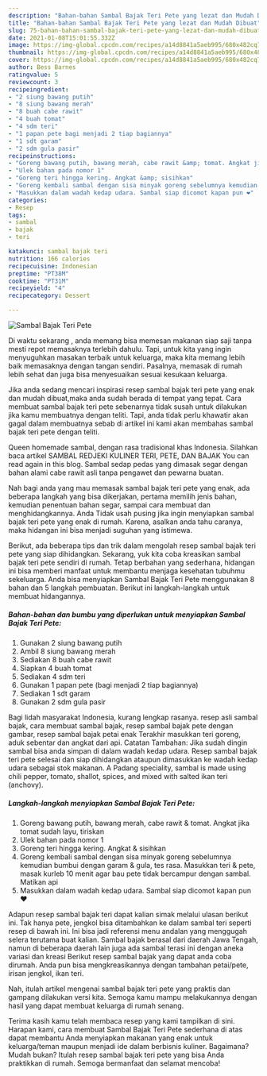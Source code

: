 ```yaml
---
description: "Bahan-bahan Sambal Bajak Teri Pete yang lezat dan Mudah Dibuat"
title: "Bahan-bahan Sambal Bajak Teri Pete yang lezat dan Mudah Dibuat"
slug: 75-bahan-bahan-sambal-bajak-teri-pete-yang-lezat-dan-mudah-dibuat
date: 2021-01-08T15:01:55.332Z
image: https://img-global.cpcdn.com/recipes/a14d8841a5aeb995/680x482cq70/sambal-bajak-teri-pete-foto-resep-utama.jpg
thumbnail: https://img-global.cpcdn.com/recipes/a14d8841a5aeb995/680x482cq70/sambal-bajak-teri-pete-foto-resep-utama.jpg
cover: https://img-global.cpcdn.com/recipes/a14d8841a5aeb995/680x482cq70/sambal-bajak-teri-pete-foto-resep-utama.jpg
author: Bess Barnes
ratingvalue: 5
reviewcount: 3
recipeingredient:
- "2 siung bawang putih"
- "8 siung bawang merah"
- "8 buah cabe rawit"
- "4 buah tomat"
- "4 sdm teri"
- "1 papan pete bagi menjadi 2 tiap bagiannya"
- "1 sdt garam"
- "2 sdm gula pasir"
recipeinstructions:
- "Goreng bawang putih, bawang merah, cabe rawit &amp; tomat. Angkat jika tomat sudah layu, tiriskan"
- "Ulek bahan pada nomor 1"
- "Goreng teri hingga kering. Angkat &amp; sisihkan"
- "Goreng kembali sambal dengan sisa minyak goreng sebelumnya kemudian bumbui dengan garam &amp; gula, tes rasa. Masukkan teri &amp; pete, masak kurleb 10 menit agar bau pete tidak bercampur dengan sambal. Matikan api"
- "Masukkan dalam wadah kedap udara. Sambal siap dicomot kapan pun ❤"
categories:
- Resep
tags:
- sambal
- bajak
- teri

katakunci: sambal bajak teri 
nutrition: 166 calories
recipecuisine: Indonesian
preptime: "PT38M"
cooktime: "PT31M"
recipeyield: "4"
recipecategory: Dessert

---
```



![Sambal Bajak Teri Pete](https://img-global.cpcdn.com/recipes/a14d8841a5aeb995/680x482cq70/sambal-bajak-teri-pete-foto-resep-utama.jpg)

Di waktu  sekarang , anda memang bisa memesan makanan siap saji tanpa mesti repot memasaknya terlebih dahulu. Tapi, untuk kita yang ingin menyuguhkan masakan terbaik untuk keluarga, maka kita memang lebih baik memasaknya dengan tangan sendiri. Pasalnya, memasak di rumah lebih sehat dan juga bisa menyesuaikan sesuai kesukaan keluarga.

Jika anda sedang mencari inspirasi resep sambal bajak teri pete yang enak dan mudah dibuat,maka anda sudah berada di tempat yang tepat. Cara membuat sambal bajak teri pete  sebenarnya tidak susah untuk dilakukan jika kamu membuatnya dengan teliti. Tapi, anda tidak perlu khawatir akan gagal dalam membuatnya 
sebab di artikel ini kami akan membahas sambal bajak teri pete dengan teliti.  

Queen homemade sambal, dengan rasa tradisional khas Indonesia. Silahkan baca artikel SAMBAL REDJEKI KULINER TERI, PETE, DAN BAJAK You can read again in this blog. Sambal sedap pedas yang dimasak segar dengan bahan alami cabe rawit asli tanpa pengawet dan pewarna buatan.

Nah bagi anda yang mau memasak sambal bajak teri pete yang enak, ada beberapa langkah yang bisa dikerjakan, pertama memilih jenis bahan, kemudian penentuan bahan segar, sampai cara membuat dan menghidangkannya. Anda Tidak usah pusing jika ingin menyiapkan sambal bajak teri pete yang enak di rumah. Karena, asalkan anda  tahu caranya, maka hidangan ini bisa menjadi suguhan yang istimewa.

Berikut, ada beberapa tips dan trik dalam mengolah resep sambal bajak teri pete yang siap dihidangkan. Sekarang, yuk kita coba kreasikan sambal bajak teri pete sendiri di rumah. Tetap berbahan yang sederhana, hidangan ini bisa memberi manfaat untuk membantu menjaga kesehatan tubuhmu sekeluarga. Anda bisa menyiapkan Sambal Bajak Teri Pete menggunakan 8 bahan dan 5 langkah pembuatan. Berikut ini langkah-langkah untuk membuat hidangannya.

<!--inarticleads1-->

##### Bahan-bahan dan bumbu yang diperlukan untuk menyiapkan Sambal Bajak Teri Pete:

1. Gunakan 2 siung bawang putih
1. Ambil 8 siung bawang merah
1. Sediakan 8 buah cabe rawit
1. Siapkan 4 buah tomat
1. Sediakan 4 sdm teri
1. Gunakan 1 papan pete (bagi menjadi 2 tiap bagiannya)
1. Sediakan 1 sdt garam
1. Gunakan 2 sdm gula pasir


Bagi lidah masyarakat Indonesia, kurang lengkap rasanya. resep asli sambal bajak, cara membuat sambal bajak, resep sambal bajak pete dengan gambar, resep sambal bajak petai enak Terakhir masukkan teri goreng, aduk sebentar dan angkat dari api. Catatan Tambahan: Jika sudah dingin sambal bisa anda simpan di dalam wadah kedap udara. Resep sambal bajak teri pete selesai dan siap dihidangkan ataupun dimasukkan ke wadah kedap udara sebagai stok makanan. A Padang speciality, sambal is made using chili pepper, tomato, shallot, spices, and mixed with salted ikan teri (anchovy). 

<!--inarticleads2-->

##### Langkah-langkah menyiapkan Sambal Bajak Teri Pete:

1. Goreng bawang putih, bawang merah, cabe rawit &amp; tomat. Angkat jika tomat sudah layu, tiriskan
1. Ulek bahan pada nomor 1
1. Goreng teri hingga kering. Angkat &amp; sisihkan
1. Goreng kembali sambal dengan sisa minyak goreng sebelumnya kemudian bumbui dengan garam &amp; gula, tes rasa. Masukkan teri &amp; pete, masak kurleb 10 menit agar bau pete tidak bercampur dengan sambal. Matikan api
1. Masukkan dalam wadah kedap udara. Sambal siap dicomot kapan pun ❤


Adapun resep sambal bajak teri dapat kalian simak melalui ulasan berikut ini. Tak hanya pete, jengkol bisa ditambahkan ke dalam sambal teri seperti resep di bawah ini. Ini bisa jadi referensi menu andalan yang menggugah selera terutama buat kalian. Sambal bajak berasal dari daerah Jawa Tengah, namun di beberapa daerah lain juga ada sambal terasi ini dengan aneka variasi dan kreasi Berikut resep sambal bajak yang dapat anda coba dirumah. Anda pun bisa mengkreasikannya dengan tambahan petai/pete, irisan jengkol, ikan teri. 

Nah, itulah artikel mengenai  sambal bajak teri pete  yang praktis dan gampang dilakukan versi kita. Semoga kamu mampu melakukannya dengan hasil yang dapat membuat keluarga di rumah senang. 

Terima kasih kamu telah membaca resep yang kami tampilkan di sini. Harapan kami, cara membuat  Sambal Bajak Teri Pete sederhana di atas dapat membantu Anda menyiapkan makanan yang enak untuk keluarga/teman maupun menjadi ide dalam berbisnis kuliner. Bagaimana? Mudah bukan? Itulah resep sambal bajak teri pete yang bisa Anda praktikkan di rumah. Semoga bermanfaat dan selamat mencoba!

